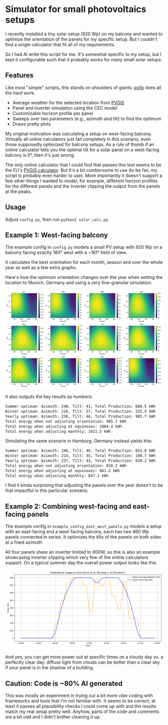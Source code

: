 # Simulator for small photovoltaics setups

I recently installed a tiny solar setup (920 Wp) on my balcony and wanted to optimize the orientation of the panels for my specific setup.
But I couldn't find a single calculator that fit all of my requirements.

So I had AI write this script for me.
It's somewhat specific to my setup, but I kept it configurable such that it probably works for many small solar setups.


## Features

Like most "simple" scripts, this stands on shoulders of giants:
[pvlib](https://pvlib-python.readthedocs.io/en/stable/) does all the hard work.

* Average weather for the selected location from [PVGIS](https://joint-research-centre.ec.europa.eu/photovoltaic-geographical-information-system-pvgis_en)
* Panel and inverter simulation using the CEC model
* Customizable horizon profile per panel
* Sweeps over two parameters (e.g., azimuth and tilt) to find the optimum
* Draws pretty plots

My original motivation was calculating a setup on west-facing balcony.
Virtually all online calculators just fail completely in this scenario, even those supposedly optimized for balcony setups.
As a rule of thumb if an online calculator tells you the optimal tilt for a solar panel on a west-facing balcony is 0°, then it's just wrong.

The only online calculator that I could find that passes this test seems to be the EU's [PVGIS calculator](https://re.jrc.ec.europa.eu/pvg_tools/en/).
But it's a bit cumbersome to use (to be fair, my script is probably even harder to use).
More importantly it doesn't support a few other things I wanted to model, for example, different horizon profiles for the different panels and the inverter clipping the output from the panels at the peaks.


## Usage

Adjust `config.py`, then run `python3 solar_calc.py`.


## Example 1: West-facing balcony

The example config in `config.py` models a small PV setup with 920 Wp on a balcony facing exactly 180° west with a ~181° field of view.

It calculates the best orientation for each month, season and over the whole year as well as a few extra graphs.

Here's how the optimum orientation changes over the year when setting the location to Munich, Germany and using a very fine-granular simulation.

![](img/example_west_balcony_monthly.png)

It also outputs the key results as numbers:

```
Summer optimum: Azimuth: 248, Tilt: 41, Total Production: 688.5 kWh
Winter optimum: Azimuth: 216, Tilt: 57, Total Production: 315.9 kWh
Yearly optimum: Azimuth: 236, Tilt: 46, Total Production: 985.7 kWh
Total energy when not adjusting orientation: 985.7 kWh
Total energy when adjusting at equinoxes: 1004.4 kWh
Total energy when adjusting monthly: 1011.5 kWh
```

Simulating the same scenario in Hamburg, Germany instead yields this:

```
Summer optimum: Azimuth: 246, Tilt: 40, Total Production: 652.8 kWh
Winter optimum: Azimuth: 214, Tilt: 55, Total Production: 188.7 kWh
Yearly optimum: Azimuth: 237, Tilt: 43, Total Production: 830.2 kWh
Total energy when not adjusting orientation: 830.2 kWh
Total energy when adjusting at equinoxes: 841.5 kWh
Total energy when adjusting monthly: 847.2 kWh
```

I find it kinda surprising that adjusting the panels over the year doesn't to be that impactful in this particular scenario.

## Example 2: Combining west-facing and east-facing panels

The example config in `example_config_east_west_panels.py` models a setup with an east-facing and a west-facing balcony, each has two 460 Wp panels connected in series.
It optimizes the tilts of the panels on both sides at a fixed azimuth.

All four panels share an inverter limited to 800W, so this is also an example showcasing inverter clipping which very few of the online calculators support.
On a typical summer day the overall power output looks like this.

![](img/example_clipping.png)

And yes, you can get more power out at specific times on a cloudy day vs. a perfectly clear day: diffuse light from clouds can be better than a clear sky if your panel is in the shadow of a building.

## Caution: Code is ~80% AI generated

This was mostly an experiment in trying out a bit more vibe coding with frameworks and tools that I'm not familiar with.
It seems to be correct, at least it passes all plausibility checks I could come up with and the results match my real setup pretty well.
Anyhow, parts of the code and comments are a bit odd and I didn't bother cleaning it up.
